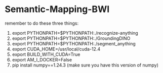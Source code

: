 # Semantic-Mapping-BWI

remember to do these three things:
1) export PYTHONPATH=$PYTHONPATH:./recognize-anything
2) export PYTHONPATH=$PYTHONPATH:./GroundingDINO
3) export PYTHONPATH=$PYTHONPATH:./segment_anything
4) export CUDA_HOME=/usr/local/cuda-12.4
5) export BUILD_WITH_CUDA=True
6) export AM_I_DOCKER=False
7) pip install numpy==1.24.3 (make sure you have this version of numpy)